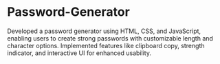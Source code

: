 # Password-Generator

Developed a password generator using HTML, CSS, and JavaScript, enabling users to create strong passwords with customizable length and character options. Implemented features like clipboard copy, strength indicator, and interactive UI for enhanced usability.
